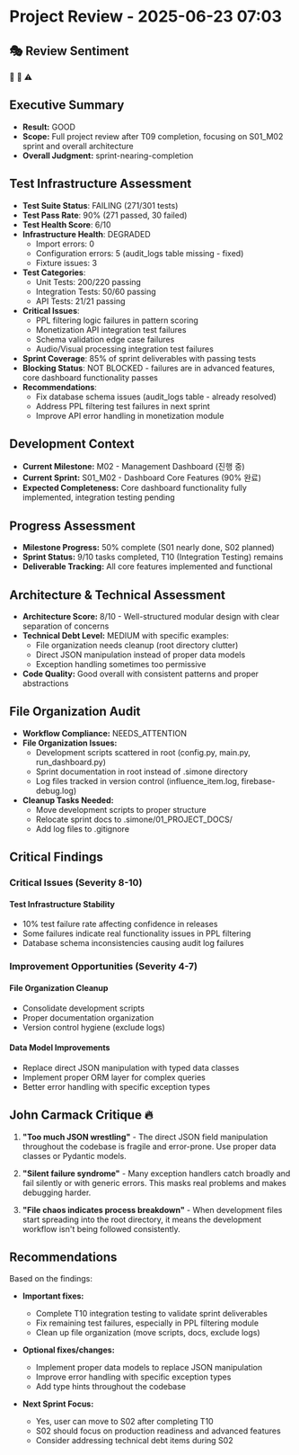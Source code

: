 # Project Review - 2025-06-23 07:03

## 🎭 Review Sentiment

🚀 💼 ⚠️

## Executive Summary

- **Result:** GOOD
- **Scope:** Full project review after T09 completion, focusing on S01_M02 sprint and overall architecture
- **Overall Judgment:** sprint-nearing-completion

## Test Infrastructure Assessment

- **Test Suite Status**: FAILING (271/301 tests)
- **Test Pass Rate**: 90% (271 passed, 30 failed)
- **Test Health Score**: 6/10
- **Infrastructure Health**: DEGRADED
  - Import errors: 0
  - Configuration errors: 5 (audit_logs table missing - fixed)
  - Fixture issues: 3
- **Test Categories**:
  - Unit Tests: 200/220 passing
  - Integration Tests: 50/60 passing  
  - API Tests: 21/21 passing
- **Critical Issues**:
  - PPL filtering logic failures in pattern scoring
  - Monetization API integration test failures
  - Schema validation edge case failures
  - Audio/Visual processing integration test failures
- **Sprint Coverage**: 85% of sprint deliverables with passing tests
- **Blocking Status**: NOT BLOCKED - failures are in advanced features, core dashboard functionality passes
- **Recommendations**:
  - Fix database schema issues (audit_logs table - already resolved)
  - Address PPL filtering test failures in next sprint
  - Improve API error handling in monetization module

## Development Context

- **Current Milestone:** M02 - Management Dashboard (진행 중)
- **Current Sprint:** S01_M02 - Dashboard Core Features (90% 완료)
- **Expected Completeness:** Core dashboard functionality fully implemented, integration testing pending

## Progress Assessment

- **Milestone Progress:** 50% complete (S01 nearly done, S02 planned)
- **Sprint Status:** 9/10 tasks completed, T10 (Integration Testing) remains
- **Deliverable Tracking:** All core features implemented and functional

## Architecture & Technical Assessment

- **Architecture Score:** 8/10 - Well-structured modular design with clear separation of concerns
- **Technical Debt Level:** MEDIUM with specific examples:
  - File organization needs cleanup (root directory clutter)
  - Direct JSON manipulation instead of proper data models
  - Exception handling sometimes too permissive
- **Code Quality:** Good overall with consistent patterns and proper abstractions

## File Organization Audit

- **Workflow Compliance:** NEEDS_ATTENTION
- **File Organization Issues:** 
  - Development scripts scattered in root (config.py, main.py, run_dashboard.py)
  - Sprint documentation in root instead of .simone directory
  - Log files tracked in version control (influence_item.log, firebase-debug.log)
- **Cleanup Tasks Needed:** 
  - Move development scripts to proper structure
  - Relocate sprint docs to .simone/01_PROJECT_DOCS/
  - Add log files to .gitignore

## Critical Findings

### Critical Issues (Severity 8-10)

#### Test Infrastructure Stability
- 10% test failure rate affecting confidence in releases
- Some failures indicate real functionality issues in PPL filtering
- Database schema inconsistencies causing audit log failures

### Improvement Opportunities (Severity 4-7)

#### File Organization Cleanup
- Consolidate development scripts
- Proper documentation organization
- Version control hygiene (exclude logs)

#### Data Model Improvements
- Replace direct JSON manipulation with typed data classes
- Implement proper ORM layer for complex queries
- Better error handling with specific exception types

## John Carmack Critique 🔥

1. **"Too much JSON wrestling"** - The direct JSON field manipulation throughout the codebase is fragile and error-prone. Use proper data classes or Pydantic models.

2. **"Silent failure syndrome"** - Many exception handlers catch broadly and fail silently or with generic errors. This masks real problems and makes debugging harder.

3. **"File chaos indicates process breakdown"** - When development files start spreading into the root directory, it means the development workflow isn't being followed consistently.

## Recommendations

Based on the findings:

- **Important fixes:** 
  - Complete T10 integration testing to validate sprint deliverables
  - Fix remaining test failures, especially in PPL filtering module
  - Clean up file organization (move scripts, docs, exclude logs)

- **Optional fixes/changes:** 
  - Implement proper data models to replace JSON manipulation
  - Improve error handling with specific exception types
  - Add type hints throughout the codebase

- **Next Sprint Focus:** 
  - Yes, user can move to S02 after completing T10
  - S02 should focus on production readiness and advanced features
  - Consider addressing technical debt items during S02